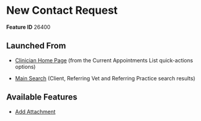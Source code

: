 # New Contact Request

**Feature ID** 26400

## Launched From

- [Clinician Home Page](Clinician%20Home%20Page.md) (from the Current Appointments List quick-actions options)

- [Main Search](Main%20Search.md) (Client, Referring Vet and Referring Practice search results)

## Available Features

- [Add Attachment](Add%20Attachment.md)





































































